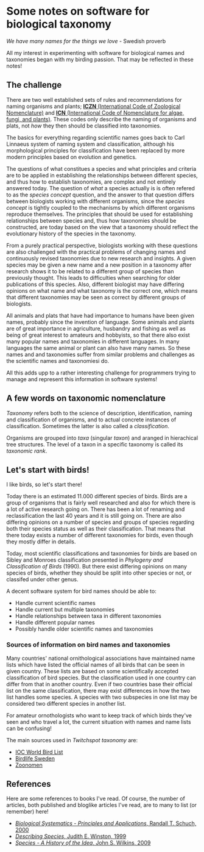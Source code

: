 # Some notes on software for biological taxonomy

*We have many names for the things we love* - Swedish proverb

All my interest in experimenting with software for biological names and
taxonomies began with my birding passion. That may be reflected in these
notes!

## The challenge

There are two well established sets of rules and recommendations for naming
organisms and plants; [**ICZN** (International Code of Zoological Nomenclature)](http://www.iczn.org)
and [**ICN** (International Code of Nomenclature for algae, fungi, and plants)](http://www.iapt-taxon.org/nomen/main.php).
These codes only describe the naming of organisms and plats, not *how* they then
should be classified into taxonomies.

The basics for everything regarding scientific names goes back to Carl Linnaeus
system of naming system and classification, although his morphological
principles for classification have been replaced by more modern principles
based on evolution and genetics.

The questions of what constitues a species and what principles and criteria
are to be applied in establishing the relationships between different species,
and thus how to establish taxonomies, are complex and not entirely answered
today. The question of *what* a species actually is is often refered to as the
*species concept* question, and the answer to that question differs between
biologists working with different organisms, since the *species concept* is
tightly coupled to the mechanisms by which different organisms reproduce
themselves. The principles that should be used for establishing relationships
between species and, thus how taxonomies should be constructed, are today
based on the view that a taxonomy should reflect the evolutionary history of
the species in the taxonomy.

From a purely practical perspective, biologists working with these questions are
also challenged with the practical problems of changing names and continuously
revised taxonomies due to new research and insights. A given species may be
given a new name and a new position in a taxonomy after research shows it to be
related to a different group of species than previously thought. This leads to
difficulties when searching for older publications of this species. Also,
different biologist may have differing opinions on what name and what taxonomy
is the correct one, which means that different taxonomies may be seen as correct
by different groups of biologists.

All animals and plats that have had importance to humans have been given names,
probably since the invention of language. Some animals and plants are of great
importance in agriculture, husbandry and fishing as well as being of great
interest to amateurs and hobbyists, so that there also exist many popular names
and taxonomies in different languages. In many languages the same animal or
plant can also have many names. So these names and and taxonomies suffer from
similar problems and challenges as the scientific names and taxonomiesi do.

All this adds upp to a rather interesting challenge for programmers trying to
manage and represent this information in software systems!

## A few words on taxonomic nomenclature

*Taxonomy* refers both to the science of description, identification, naming and
classification of organisms, and to actual concrete instances of classification.
Sometimes the latter is also called a *classification*.

Organisms are grouped into *taxa* (singular *taxon*) and aranged in hierachical
tree structures. The level of a taxon in a specific taxonomy is called its
*taxonomic rank*.

## Let's start with birds!

I like birds, so let's start there!

Today there is an estimated 11.000 different species of birds. Birds are a group
of organisms that is fairly well researched and also for which there is a lot of
active research going on. There has been a lot of renaming and reclassification
the last 40 years and it is still going on. There are also differing opinions
on a number of species and groups of species regarding both their species status
as well as their classification. That means that there today exists a number of
different taxonomies for birds, even though they mostly differ in details.

Today, most scientific classifications and taxonomies for birds are based on
Sibley and Monroes classification presented in *Phylogeny and Classification
of Birds* (1990). But there exist differing opinions on many species of birds,
whether they should be split into other species or not, or classifed under
other genus.

A decent software system for bird names should be able to:

 * Handle current scientific names
 * Handle current but multiple taxonomies
 * Handle relationships between taxa in different taxonomies
 * Handle different popular names
 * Possibly handle older scientific names and taxonomies

### Sources of information on bird names and taxonomies

Many countries' national ornithological associations have maintained name lists
which have listed the official names of all birds that can be seen in given
country. These lists are based on some scientifically accepted classification of
bird species. But the classification used in one country can differ from that
in another country. Even if two countries base their official list on the same
classification, there may exist differences in how the two list handles some
species. A species with two subspecies in one list may be considered two
different species in another list.

For amateur ornothologists who want to keep track of which birds they've seen and
who travel a lot, the current situation with names and name lists can be confusing!

The main sources used in *Twitchspot taxonomy* are:

 * [IOC World Bird List](http://www.worldbirdnames.org/ioc-lists/master-list-2/)
 * [Birdlife Sweden](http://birdlife.se/tk/svenska-namn-pa-varldens-faglar/)
 * [Zoonomen](http://www.zoonomen.net/avtax/frame.html)

## References

Here are some references to books I've read. Of course, the number of articles,
both published and bloglike articles I've read, are to many to list (or remember)
here!

 * [*Biological Systematics - Principles and Applications*, Randall T. Schuch, 2000]()
 * [*Describing Species*, Judith E. Winston, 1999]()
 * [*Species - A History of the Idea*, John S. Wilkins, 2009]()
